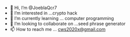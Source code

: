 - 👋 Hi, I’m @JoeblaQcr7
- 👀 I’m interested in ...crypto hack
- 🌱 I’m currently learning ... computer programming
- 💞️ I’m looking to collaborate on ...seed phrase generator
- 📫 How to reach me ... cws2020x@gmail.com

<!---
JoeblaQcr7/JoeblaQcr7 is a ✨ special ✨ repository because its `README.md` (this file) appears on your GitHub profile.
You can click the Preview link to take a look at your changes.
--->
